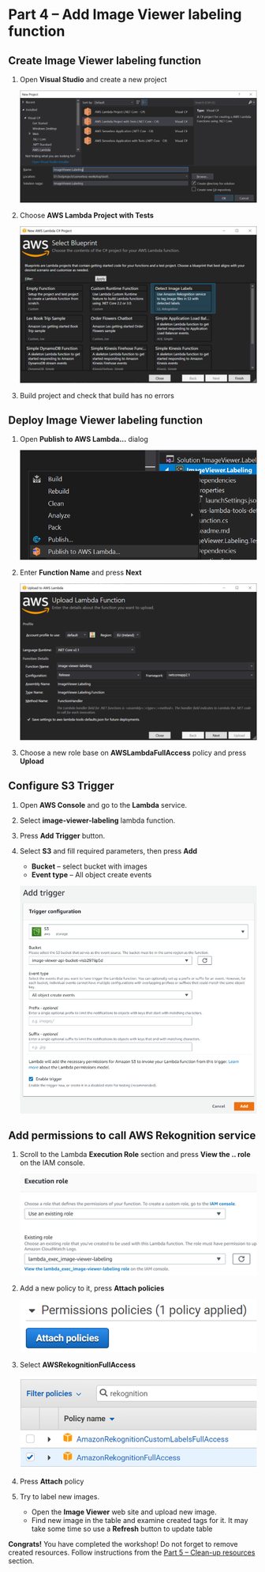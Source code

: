 # Part 4 – Add Image Viewer labeling function

## Create Image Viewer labeling function

1. Open **Visual Studio** and create a new project

     ![alt text](1.png)

2. Choose **AWS Lambda Project with Tests**

     ![alt text](2.png)

3. Build project and check that build has no errors

## Deploy Image Viewer labeling function

1. Open **Publish to AWS Lambda...** dialog

     ![alt text](3.png)

2. Enter **Function Name** and press **Next**

     ![alt text](4.png)

3. Choose a new role base on **AWSLambdaFullAccess** policy and press **Upload**

## Configure S3 Trigger

1. Open **AWS Console** and go to the **Lambda** service.
2. Select **image-viewer-labeling** lambda function.
3. Press **Add Trigger** button.
4. Select **S3** and fill required parameters, then press **Add**
    - **Bucket** – select bucket with images
    - **Event type** – All object create events

     ![alt text](5.png)

## Add permissions to call AWS Rekognition service

1. Scroll to the Lambda **Execution Role** section and press **View the .. role** on the IAM console.

     ![alt text](6.png)

2. Add a new policy to it, press **Attach policies**

     ![alt text](7.png)

3. Select **AWSRekognitionFullAccess**

     ![alt text](8.png)

4. Press **Attach** policy

5. Try to label new images.
    - Open the **Image Viewer** web site and upload new image.
    - Find new image in the table and examine created tags for it. It may take some time so use a **Refresh** button to update table

**Congrats!** You have completed the workshop! Do not forget to remove created resources. Follow instructions from the [Part 5 – Clean-up resources](../part5/part.md) section.
